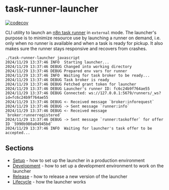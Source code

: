 # task-runner-launcher

[![codecov](https://codecov.io/gh/n8n-io/task-runner-launcher/graph/badge.svg?token=NW1BW05Q5P)](https://codecov.io/gh/n8n-io/task-runner-launcher)

CLI utility to launch an [n8n task runner](https://docs.n8n.io/hosting/configuration/task-runners/) in `external` mode. The launcher's purpose is to minimize resource use by launching a runner on demand, i.e. only when no runner is available and when a task is ready for pickup. It also makes sure the runner stays responsive and recovers from crashes.

```
./task-runner-launcher javascript
2024/11/29 13:37:46 INFO  Starting launcher...
2024/11/29 13:37:46 DEBUG Changed into working directory
2024/11/29 13:37:46 DEBUG Prepared env vars for runner
2024/11/29 13:37:46 INFO  Waiting for task broker to be ready...
2024/11/29 13:37:46 DEBUG Task broker is ready
2024/11/29 13:37:46 DEBUG Fetched grant token for launcher
2024/11/29 13:37:46 DEBUG Launcher's runner ID: fc6c24b9f764ae55
2024/11/29 13:37:46 DEBUG Connected: ws://127.0.0.1:5679/runners/_ws?id=fc6c24b9f764ae55
2024/11/29 13:37:46 DEBUG <- Received message `broker:inforequest`
2024/11/29 13:37:46 DEBUG -> Sent message `runner:info`
2024/11/29 13:37:46 DEBUG <- Received message `broker:runnerregistered`
2024/11/29 13:37:46 DEBUG -> Sent message `runner:taskoffer` for offer ID `5990b980a04945bd`
2024/11/29 13:37:46 INFO  Waiting for launcher's task offer to be accepted...
```

## Sections

- [Setup](docs/setup.md) - how to set up the launcher in a production environment
- [Development](docs/development.md) - how to set up a development environment to work on the launcher
- [Release](docs/release.md) - how to release a new version of the launcher
- [Lifecycle](docs/lifecycle.md) - how the launcher works
